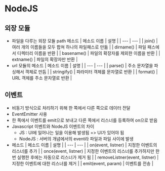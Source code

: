 # NodeJS
## 외장 모듈
* 파일을 다루는 외장 모듈 path 메소드
  | 메소드 이름 | 설명 |
  | --- | --- |
  | join() | 여러 개의 이름들을 모두 합쳐 하나의 파일패스로 만듦 |
  | dirname() | 파일 패스에서 디렉터리 이름을 반환 |
  | basename() | 파일의 확장자를 제외한 이름을 반환 |
  | extname() | 파일의 확장자만 반환 |
* url 모듈의 메소드
  | 메소드 이름 | 설명 |
  | --- | --- |
  | parse() | 주소 문자열을 파싱해서 객체로 만듬 |
  | stringify() | 파라미터 객체를 문자열로 반환 |
  | format() | URL 객체를 주소 문자열로 반환 |

## 이벤트
* 비동기 방식으로 처리하기 위해 한 쪽에서 다른 쪽으로 데이터 전달
* EventEmitter 사용
* 한 쪽에서 이벤트를 emit으로 보내고 다른 쪽에서 리스너를 등록하여 on으로 받음
* Javascript 이벤트와 NodeJS 이벤트의 차이
  * JS : UI에 일어나는 일을 이용해 발생됨 => UI가 있어야 됨
  * NodeJS : 서버의 개념에서의 event라 파일과 파일 사이에 발생
* 메소드
  | 메소드 이름 | 설명 |
  | --- | --- |
  | on(event, listner) | 지정한 이벤트의 리스너를 추가 |
  | once(event, listner) | 지정한 이벤트의 리스너를 추가하지만 한 번 실행한 후에는 자동으로 리스너가 제거 됨 |
  | removeListner(event, listner) | 지정한 이벤트에 대한 리스너를 제거 |
  | emit(event, param) | 이벤트를 전송 |